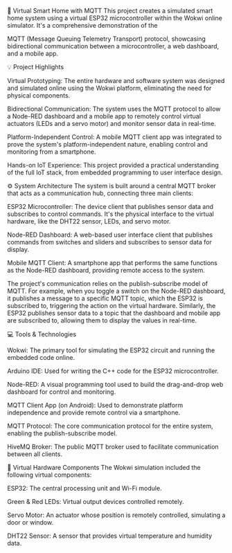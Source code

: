 🏡 Virtual Smart Home with MQTT
This project creates a simulated smart home system using a virtual ESP32 microcontroller within the Wokwi online simulator. It's a comprehensive demonstration of the 

MQTT (Message Queuing Telemetry Transport) protocol, showcasing bidirectional communication between a microcontroller, a web dashboard, and a mobile app.

💡 Project Highlights

Virtual Prototyping: The entire hardware and software system was designed and simulated online using the Wokwi platform, eliminating the need for physical components.






Bidirectional Communication: The system uses the MQTT protocol to allow a Node-RED dashboard and a mobile app to remotely control virtual actuators (LEDs and a servo motor) and monitor sensor data in real-time.


Platform-Independent Control: A mobile MQTT client app was integrated to prove the system's platform-independent nature, enabling control and monitoring from a smartphone.






Hands-on IoT Experience: This project provided a practical understanding of the full IoT stack, from embedded programming to user interface design.

⚙️ System Architecture
The system is built around a central MQTT broker that acts as a communication hub, connecting three main clients:


ESP32 Microcontroller: The device client that publishes sensor data and subscribes to control commands. It's the physical interface to the virtual hardware, like the DHT22 sensor, LEDs, and servo motor.



Node-RED Dashboard: A web-based user interface client that publishes commands from switches and sliders and subscribes to sensor data for display.



Mobile MQTT Client: A smartphone app that performs the same functions as the Node-RED dashboard, providing remote access to the system.


The project's communication relies on the publish-subscribe model of MQTT. For example, when you toggle a switch on the Node-RED dashboard, it publishes a message to a specific MQTT topic, which the ESP32 is subscribed to, triggering the action on the virtual hardware. Similarly, the ESP32 publishes sensor data to a topic that the dashboard and mobile app are subscribed to, allowing them to display the values in real-time.


💻 Tools & Technologies

Wokwi: The primary tool for simulating the ESP32 circuit and running the embedded code online.



Arduino IDE: Used for writing the C++ code for the ESP32 microcontroller.


Node-RED: A visual programming tool used to build the drag-and-drop web dashboard for control and monitoring.


MQTT Client App (on Android): Used to demonstrate platform independence and provide remote control via a smartphone.


MQTT Protocol: The core communication protocol for the entire system, enabling the publish-subscribe model.



HiveMQ Broker: The public MQTT broker used to facilitate communication between all clients.

🔌 Virtual Hardware Components
The Wokwi simulation included the following virtual components:


ESP32: The central processing unit and Wi-Fi module.


Green & Red LEDs: Virtual output devices controlled remotely.


Servo Motor: An actuator whose position is remotely controlled, simulating a door or window.


DHT22 Sensor: A sensor that provides virtual temperature and humidity data.






